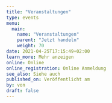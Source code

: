 ```yaml
---
title: "Veranstaltungen"
type: events
menu:
  main:
    name: "Veranstaltungen"
    parent: "Jetzt handeln"
    weight: 70
date: 2021-04-25T17:15:49+02:00
learn_more: Mehr anzeigen
online: Online
online_registration: Online Anmeldung
see_also: Siehe auch
published_on: Veröffentlicht am
by: von
draft: false
---
```


